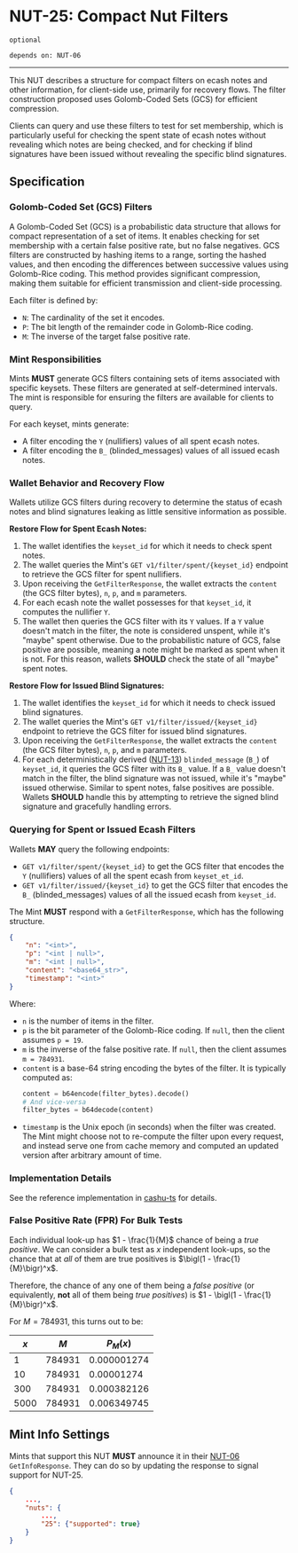 # NUT-25: Compact Nut Filters

`optional`

`depends on: NUT-06`

---

This NUT describes a structure for compact filters on ecash notes and other information, for client-side use, primarily for recovery flows. The filter construction proposed uses Golomb-Coded Sets (GCS) for efficient compression.

Clients can query and use these filters to test for set membership, which is particularly useful for checking the spent state of ecash notes without revealing which notes are being checked, and for checking if blind signatures have been issued without revealing the specific blind signatures.

## Specification

### Golomb-Coded Set (GCS) Filters

A Golomb-Coded Set (GCS) is a probabilistic data structure that allows for compact representation of a set of items. It enables checking for set membership with a certain false positive rate, but no false negatives. GCS filters are constructed by hashing items to a range, sorting the hashed values, and then encoding the differences between successive values using Golomb-Rice coding. This method provides significant compression, making them suitable for efficient transmission and client-side processing.

Each filter is defined by:
- `N`: The cardinality of the set it encodes.
- `P`: The bit length of the remainder code in Golomb-Rice coding.
- `M`: The inverse of the target false positive rate.

### Mint Responsibilities

Mints **MUST** generate GCS filters containing sets of items associated with specific keysets. These filters are generated at self-determined intervals. The mint is responsible for ensuring the filters are available for clients to query.

For each keyset, mints generate:
- A filter encoding the `Y` (nullifiers) values of all spent ecash notes.
- A filter encoding the `B_` (blinded_messages) values of all issued ecash notes.

### Wallet Behavior and Recovery Flow

Wallets utilize GCS filters during recovery to determine the status of ecash notes and blind signatures leaking as little sensitive information as possible.

**Restore Flow for Spent Ecash Notes:**
1.  The wallet identifies the `keyset_id` for which it needs to check spent notes.
2.  The wallet queries the Mint's `GET v1/filter/spent/{keyset_id}` endpoint to retrieve the GCS filter for spent nullifiers.
3.  Upon receiving the `GetFilterResponse`, the wallet extracts the `content` (the GCS filter bytes), `n`, `p`, and `m` parameters.
4.  For each ecash note the wallet possesses for that `keyset_id`, it computes the nullifier `Y`.
5.  The wallet then queries the GCS filter with its `Y` values. If a `Y` value doesn't match in the filter, the note is considered unspent, while it's "maybe" spent otherwise. Due to the probabilistic nature of GCS, false positive are possible, meaning a note might be marked as spent when it is not. For this reason, wallets **SHOULD** check the state of all "maybe" spent notes.

**Restore Flow for Issued Blind Signatures:**
1.  The wallet identifies the `keyset_id` for which it needs to check issued blind signatures.
2.  The wallet queries the Mint's `GET v1/filter/issued/{keyset_id}` endpoint to retrieve the GCS filter for issued blind signatures.
3.  Upon receiving the `GetFilterResponse`, the wallet extracts the `content` (the GCS filter bytes), `n`, `p`, and `m` parameters.
4.  For each deterministically derived ([NUT-13](13)) `blinded_message` (`B_`) of `keyset_id`, it queries the GCS filter with its `B_` value. If a `B_` value doesn't match in the filter, the blind signature was not issued, while it's "maybe" issued otherwise. Similar to spent notes, false positives are possible. Wallets **SHOULD** handle this by attempting to retrieve the signed blind signature and gracefully handling errors.

### Querying for Spent or Issued Ecash Filters

Wallets **MAY** query the following endpoints:

-   `GET v1/filter/spent/{keyset_id}` to get the GCS filter that encodes the `Y` (nullifiers) values of all the spent ecash from `keyset_et_id`.
-   `GET v1/filter/issued/{keyset_id}` to get the GCS filter that encodes the `B_` (blinded_messages) values of all the issued ecash from `keyset_id`.

The Mint **MUST** respond with a `GetFilterResponse`, which has the following structure.

```json
{
    "n": "<int>",
    "p": "<int | null>",
    "m": "<int | null>",
    "content": "<base64_str>",
    "timestamp": "<int>"
}
```

Where:

-   `n` is the number of items in the filter.
-   `p` is the bit parameter of the Golomb-Rice coding. If `null`, then the client assumes `p = 19`.
-   `m` is the inverse of the false positive rate. If `null`, then the client assumes `m = 784931`.
-   `content` is a base-64 string encoding the bytes of the filter. It is typically computed as:
    ```python
    content = b64encode(filter_bytes).decode()
    # And vice-versa
    filter_bytes = b64decode(content)
    ```
-   `timestamp` is the Unix epoch (in seconds) when the filter was created. The Mint might choose not to re-compute the filter upon every request, and instead serve one from cache memory and computed an updated version after arbitrary amount of time.

### Implementation Details

See the reference implementation in [cashu-ts](https://github.com/cashubtc/cashu-ts/blob/aeb85d6b03fa30cc2a2cfa7c3c647ed17cb6501f/src/gcs.ts) for details.

### False Positive Rate (FPR) For Bulk Tests

Each individual look-up has $1 - \frac{1}{M}$ chance of being a _true positive_. We can consider a bulk test as $x$ independent look-ups, so the chance that at _all_ of them are true positives is $\bigl(1 - \frac{1}{M}\bigr)^x$.

Therefore, the chance of any one of them being a _false positive_ (or equivalently, **not** all of them being _true positives_) is $1 - \bigl(1 - \frac{1}{M}\bigr)^x$.

For $M = 784931$, this turns out to be:

| $x$ | $M$ | $P_M(x)$ |
| --- | --- | -------- |
| 1 | 784931 | 0.000001274 |
| 10 | 784931 | 0.00001274 |
| 300 | 784931 | 0.000382126 |
| 5000 | 784931 | 0.006349745 |

## Mint Info Settings

Mints that support this NUT **MUST** announce it in their [NUT-06](06.md) `GetInfoResponse`. They can do so by updating the response to signal support for NUT-25.

```json
{
    ...,
    "nuts": {
        ...,
        "25": {"supported": true}
    }
}
```


[13]: 13.md
